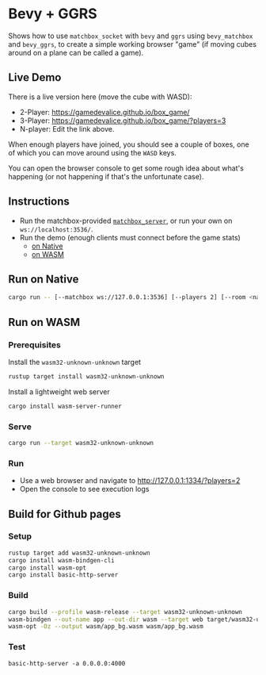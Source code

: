 # Bevy + GGRS

Shows how to use `matchbox_socket` with `bevy` and `ggrs` using `bevy_matchbox` and `bevy_ggrs`, to create a simple working browser "game" (if moving cubes around on a plane can be called a game).

## Live Demo

There is a live version here (move the cube with WASD):

- 2-Player: <https://gamedevalice.github.io/box_game/>
- 3-Player: <https://gamedevalice.github.io/box_game/?players=3>
- N-player: Edit the link above.

When enough players have joined, you should see a couple of boxes, one of which
you can move around using the `WASD` keys.

You can open the browser console to get some rough idea about what's happening
(or not happening if that's the unfortunate case).

## Instructions

- Run the matchbox-provided [`matchbox_server`](https://github.com/johanhelsing/matchbox/tree/main/matchbox_server), or run your own on `ws://localhost:3536/`.
- Run the demo (enough clients must connect before the game stats)
  - [on Native](#run-on-native)
  - [on WASM](#run-on-wasm)

## Run on Native

```sh
cargo run -- [--matchbox ws://127.0.0.1:3536] [--players 2] [--room <name>]
```

## Run on WASM

### Prerequisites

Install the `wasm32-unknown-unknown` target

```sh
rustup target install wasm32-unknown-unknown
```

Install a lightweight web server

```sh
cargo install wasm-server-runner
```

### Serve

```sh
cargo run --target wasm32-unknown-unknown
```

### Run

- Use a web browser and navigate to <http://127.0.0.1:1334/?players=2>
- Open the console to see execution logs

## Build for Github pages

### Setup

```sh
rustup target add wasm32-unknown-unknown
cargo install wasm-bindgen-cli
cargo install wasm-opt
cargo install basic-http-server
```

### Build

```sh
cargo build --profile wasm-release --target wasm32-unknown-unknown
wasm-bindgen --out-name app --out-dir wasm --target web target/wasm32-unknown-unknown/wasm-release/box_game.wasm
wasm-opt -Oz --output wasm/app_bg.wasm wasm/app_bg.wasm
```

### Test

```
basic-http-server -a 0.0.0.0:4000
```